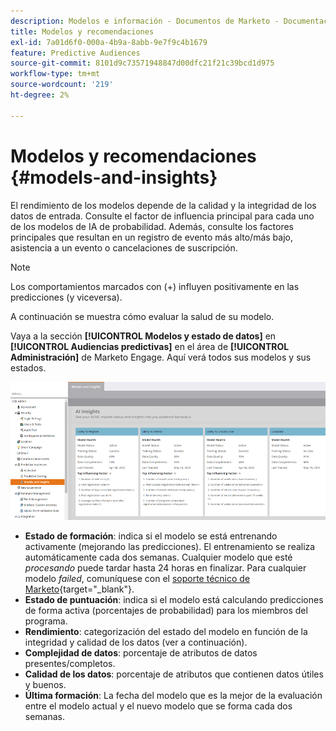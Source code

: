 ```yaml
---
description: Modelos e información - Documentos de Marketo - Documentación del producto
title: Modelos y recomendaciones
exl-id: 7a01d6f0-000a-4b9a-8abb-9e7f9c4b1679
feature: Predictive Audiences
source-git-commit: 8101d9c73571948847d00dfc21f21c39bcd1d975
workflow-type: tm+mt
source-wordcount: '219'
ht-degree: 2%

---
```


# Modelos y recomendaciones {#models-and-insights}

El rendimiento de los modelos depende de la calidad y la integridad de los datos de entrada. Consulte el factor de influencia principal para cada uno de los modelos de IA de probabilidad. Además, consulte los factores principales que resultan en un registro de evento más alto/más bajo, asistencia a un evento o cancelaciones de suscripción.

>[!NOTE]
>
>Los comportamientos marcados con (+) influyen positivamente en las predicciones (y viceversa).

A continuación se muestra cómo evaluar la salud de su modelo.

Vaya a la sección **[!UICONTROL Modelos y estado de datos]** en **[!UICONTROL Audiencias predictivas]** en el área de **[!UICONTROL Administración]** de Marketo Engage. Aquí verá todos sus modelos y sus estados.

![Imagen uno](assets/models-and-insights-1.png)

* **Estado de formación**: indica si el modelo se está entrenando activamente (mejorando las predicciones). El entrenamiento se realiza automáticamente cada dos semanas. Cualquier modelo que esté _procesando_ puede tardar hasta 24 horas en finalizar. Para cualquier modelo _failed_, comuníquese con el [soporte técnico de Marketo](https://nation.marketo.com/t5/Support/ct-p/Support){target="_blank"}.
* **Estado de puntuación**: indica si el modelo está calculando predicciones de forma activa (porcentajes de probabilidad) para los miembros del programa.
* **Rendimiento**: categorización del estado del modelo en función de la integridad y calidad de los datos (ver a continuación).
* **Complejidad de datos**: porcentaje de atributos de datos presentes/completos.
* **Calidad de los datos**: porcentaje de atributos que contienen datos útiles y buenos.
* **Última formación**: La fecha del modelo que es la mejor de la evaluación entre el modelo actual y el nuevo modelo que se forma cada dos semanas.
